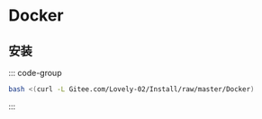 # Docker

## 安装

::: code-group

```sh [Docker]
bash <(curl -L Gitee.com/Lovely-02/Install/raw/master/Docker)
```

:::
